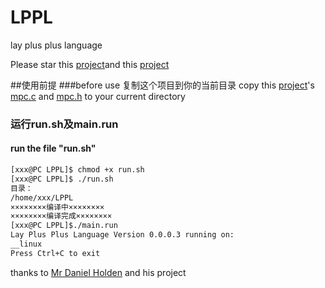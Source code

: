 # LPPL
lay plus plus language

Please star this [project](https://github.com/orangeduck/BuildYourOwnLisp)and this [project](https://github.com/orangeduck/mpc)

##使用前提
###before use
复制这个项目到你的当前目录
copy this [project](https://github.com/orangeduck/mpc)'s [mpc.c](https://github.com/orangeduck/mpc/blob/master/mpc.c) and [mpc.h](https://github.com/orangeduck/mpc/blob/master/mpc.h) to your current directory

### 运行run.sh及main.run
#### run the file "run.sh"
 ```sh
[xxx@PC LPPL]$ chmod +x run.sh
[xxx@PC LPPL]$ ./run.sh
目录：
/home/xxx/LPPL
××××××××编译中××××××××
××××××××编译完成××××××××
[xxx@PC LPPL]$./main.run
Lay Plus Plus Language Version 0.0.0.3 running on:
__linux
Press Ctrl+C to exit

 ```

 thanks to [Mr Daniel Holden](https://github.com/orangeduck) and his project
